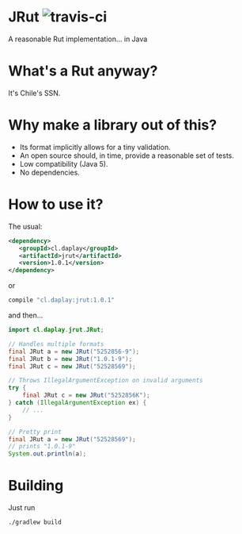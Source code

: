 # JRut ![travis-ci](https://travis-ci.org/daplay/jrut.svg?branch=master)

A reasonable Rut implementation... in Java

# What's a Rut anyway?

It's Chile's SSN.

# Why make a library out of this?

- Its format implicitly allows for a tiny validation.
- An open source should, in time, provide a reasonable set of tests.
- Low compatibility (Java 5).
- No dependencies.

# How to use it?

The usual:

```xml
<dependency>
   <groupId>cl.daplay</groupId>
   <artifactId>jrut</artifactId>
   <version>1.0.1</version>
</dependency>
```

or

```groovy
compile "cl.daplay:jrut:1.0.1"
```

and then...

```java
import cl.daplay.jrut.JRut;

// Handles multiple formats
final JRut a = new JRut("5252856-9");
final JRut b = new JRut("1.0.1-9");
final JRut c = new JRut("52528569");

// Throws IllegalArgumentException on invalid arguments
try {
    final JRut c = new JRut("5252856K");
} catch (IllegalArgumentException ex) {
    // ...
}

// Pretty print
final JRut a = new JRut("52528569");
// prints "1.0.1-9"
System.out.println(a);

```

# Building

Just run

`./gradlew build`
